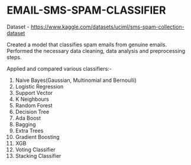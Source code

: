 <h1>EMAIL-SMS-SPAM-CLASSIFIER</h1>

Dataset - https://www.kaggle.com/datasets/uciml/sms-spam-collection-dataset

Created a model that classifies spam emails from genuine emails.
Performed the necessary data cleaning, data analysis and preprocessing steps.

Applied and compared various classifiers:-
1. Naive Bayes(Gaussian, Multinomial and Bernoulli)
2. Logistic Regression
3. Support Vector
4. K Neighbours
5. Random Forest
6. Decision Tree
7. Ada Boost
8. Bagging
9. Extra Trees
10. Gradient Boosting
11. XGB
12. Voting Classifier
13. Stacking Classifier
